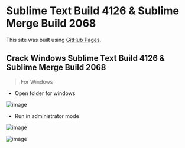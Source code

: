# Sublime Text Build 4126 & Sublime Merge Build 2068

This site was built using [GitHub Pages](https://gist.github.com/maboloshi/feaa63c35f4c2baab24c9aaf9b3f4e47).

## Crack Windows Sublime Text Build 4126 & Sublime Merge Build 2068

> For Windows

- Open folder for windows

![image](https://user-images.githubusercontent.com/34531165/149059843-9e279f2e-1877-4835-bfc6-1888891693a0.png)

- Run in administrator mode

![image](https://user-images.githubusercontent.com/34531165/149059823-ea4a511f-847e-4966-8154-7459f894e464.png)

![image](https://user-images.githubusercontent.com/34531165/149060190-f299718f-03bf-4b7f-b7e5-6323b346b7d4.png)
